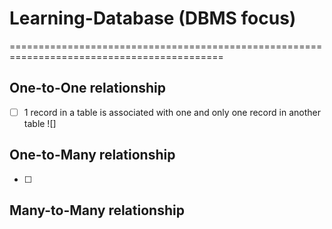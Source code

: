 # Learning-Database (DBMS focus)
===========================================================================================
## One-to-One relationship
- [ ] 1 record in a table is associated with one and only one record in another table
![]
## One-to-Many relationship
- [ ] 
## Many-to-Many relationship


